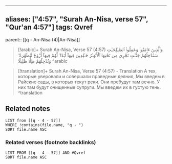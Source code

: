 
---
aliases: ["4:57", "Surah An-Nisa, verse 57", "Qur'an 4:57"]
tags: Qvref
---

parent:: [[q - An-Nisa (4)|An-Nisa]]

> [!arabic]+ Surah An-Nisa, Verse 57 (4:57)
> <span class="quran-arabic">وَٱلَّذِينَ ءَامَنُوا۟ وَعَمِلُوا۟ ٱلصَّـٰلِحَـٰتِ سَنُدْخِلُهُمْ جَنَّـٰتٍ تَجْرِى مِن تَحْتِهَا ٱلْأَنْهَـٰرُ خَـٰلِدِينَ فِيهَآ أَبَدًا ۖ لَّهُمْ فِيهَآ أَزْوَٰجٌ مُّطَهَّرَةٌ ۖ وَنُدْخِلُهُمْ ظِلًّا ظَلِيلًا</span>
^arabic

> [!translation]+ Surah An-Nisa, Verse 57 (4:57) - Translation
> А тех, которые уверовали и совершали праведные деяния, Мы введем в Райские сады, в которых текут реки. Они пребудут там вечно. У них там будут очищенные супруги. Мы введем их в густую тень.
^translation



## Related notes
```dataview
LIST from [[q - 4 - 57]]
WHERE !contains(file.name, "q - ")
SORT file.name ASC
```

### Related verses (footnote backlinks)
```dataview
LIST FROM [[q - 4 - 57]] AND #Qvref
SORT file.name ASC
```


